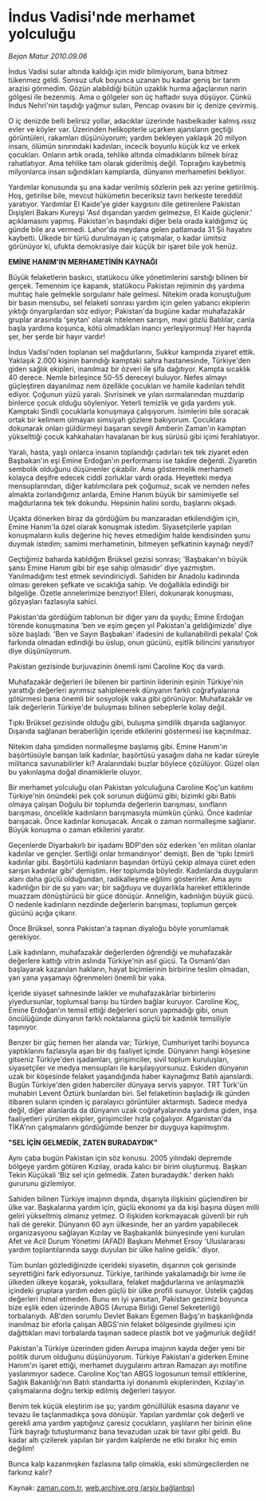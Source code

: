 # İndus Vadisi'nde merhamet yolculuğu

*Bejan Matur 2010.09.06*

<td class="columnist-detail">
<p>İndus Vadisi sular altında kaldığı için midir bilmiyorum, bana bitmez tükenmez geldi. Sonsuz ufuk boyunca uzanan bu kadar geniş bir tarım arazisi görmedim. Gözün alabildiği bütün uzaklık hurma ağaçlarının narin gölgesi ile bezenmiş. Ama o gölgeler son üç haftadır suya düşüyor. Çünkü İndus Nehri'nin taşıdığı yağmur suları, Pencap ovasını bir iç denize çevirmiş.</p>
<p>
<div id="haberMetinDiv">
<p>O iç denizde belli belirsiz yollar, adacıklar üzerinde hasbelkader kalmış ıssız evler ve köyler var. Üzerinden helikopterle uçarken ajansların geçtiği görüntüleri, rakamları düşünüyorum; yardım bekleyen yaklaşık 20 milyon insanı, ölümün sınırındaki kadınları, incecik boyunlu küçük kız ve erkek çocukları. Onların artık orada, tehlike altında olmadıklarını bilmek biraz rahatlatıyor. Ama tehlike tam olarak giderilmiş değil. Toprağını kaybetmiş milyonlarca insan sığındıkları kamplarda, dünyanın merhametini bekliyor.
<p>Yardımlar konusunda şu ana kadar verilmiş sözlerin pek azı yerine getirilmiş. Hoş, getirilse bile, mevcut hükümetin beceriksiz tavrı herkeste tereddüt yaratıyor. Yardımlar El Kaide'ye gider kaygısını dile getirenlere Pakistan Dışişleri Bakanı Kureyşi 'Asıl dışarıdan yardım gelmezse, El Kaide güçlenir.' açıklamasını yapmış. Pakistan'ın başındaki diğer bela orada kaldığımız üç günde bile ara vermedi. Lahor'da meydana gelen patlamada 31 Şii hayatını kaybetti. Ülkede bir türlü durulmayan iç çatışmalar, o kadar ümitsiz görünüyor ki, ufukta demokrasiye dair küçük bir işaret bile yok henüz.
<p><b>EMİNE HANIM'IN MERHAMETİNİN KAYNAĞI 
</b>
<p> Büyük felaketlerin baskıcı, statükocu ülke yönetimlerini sarstığı bilinen bir gerçek. Temennim içe kapanık, statükocu Pakistan rejiminin dış yardıma muhtaç hale gelmekle sorgulanır hale gelmesi. Nitekim orada konuştuğum bir basın mensubu, sel felaketi sonrası yardım için gelen yabancı ekiplerin yıktığı önyargılardan söz ediyor; Pakistan'da bugüne kadar muhafazakâr gruplar arasında 'şeytan' olarak nitelenen sarışın, mavi gözlü Batılılar, canla başla yardıma koşunca, kötü olmadıkları inancı yerleşiyormuş! Her hayırda şer, her şerde bir hayır vardır!
<p>İndus Vadisi'nden toplanan sel mağdurlarını, Sukkur kampında ziyaret ettik. Yaklaşık 2.000 kişinin barındığı kamptaki sahra hastanesinde, Türkiye'den giden sağlık ekipleri, inanılmaz bir özveri ile şifa dağıtıyor. Kampta sıcaklık 40 derece. Nemle birleşince 50-55 dereceyi buluyor. Nefes almayı güçleştiren dayanılmaz nem özellikle çocukları ve hamile kadınları tehdit ediyor. Çoğunun yüzü yaralı. Sivrisinek ve yılan ısırmalarından muzdarip binlerce çocuk olduğu söyleniyor. Yeterli temizlik ve gıda yardımı yok. Kamptaki Sindli çocuklarla konuşmaya çalışıyorum. İsimlerini bile soracak ortak bir kelimem olmayan simsiyah gözlere bakıyorum. Çocuklara dokunarak onları güldürmeyi başaran sevgili Amberin Zaman'ın kamptan yükselttiği çocuk kahkahaları havalanan bir kuş sürüsü gibi içimi ferahlatıyor.
<p>Yaralı, hasta, yaşlı onlarca insanın toplandığı çadırları tek tek ziyaret eden Başbakan'ın eşi Emine Erdoğan'ın performansı ise takdire değerdi. Ziyaretin sembolik olduğunu düşünenler çıkabilir. Ama göstermelik merhameti kolayca deşifre edecek ciddi zorluklar vardı orada. Heyetteki medya mensuplarından, diğer katılımcılara pek çoğumuz, sıcak ve nemden nefes almakta zorlandığımız anlarda, Emine Hanım büyük bir samimiyetle sel mağdurlarına tek tek dokundu. Hepsinin halini sordu, başlarını okşadı.
<p>Uçakta dönerken biraz da gördüğüm bu manzaradan etkilendiğim için, Emine Hanım'la özel olarak konuşmak istedim. Siyasetçilerle yapılan konuşmaların kulis değerine hiç heves etmediğim halde kendisinden şunu duymak istedim; samimi merhametinin, bitmeyen şefkatinin kaynağı neydi?
<p>Geçtiğimiz baharda katıldığım Brüksel gezisi sonrası; 'Başbakan'ın büyük şansı Emine Hanım gibi bir eşe sahip olmasıdır' diye yazmıştım. Yanılmadığımı test etmek sevindiriciydi. Sahiden bir Anadolu kadınında olması gereken şefkate ve sıcaklığa sahip. Ve doğallıkla edindiği bir bilgeliğe. Özetle annelerimize benziyor! Elleri, dokunarak konuşması, gözyaşları fazlasıyla sahici.
<p>Pakistan'da gördüğüm tablonun bir diğer yanı da şuydu; Emine Erdoğan törende konuşmasına 'ben ve eşim geçen yıl Pakistan'a geldiğimizde' diye söze başladı. 'Ben ve Sayın Başbakan' ifadesini de kullanabilirdi pekala! Çok farkında olmadan edindiği bu üslup, onun gücünü, eşitlik bilincini yansıtıyor diye düşünüyorum.
<p>Pakistan gezisinde burjuvazinin önemli ismi Caroline Koç da vardı.
<p>Muhafazakâr değerleri ile bilenen bir partinin liderinin eşinin Türkiye'nin yarattığı değerleri ayrımsız sahiplenerek dünyanın farklı coğrafyalarına götürmesi bana önemli bir sosyolojik vaka gibi görünüyor. Muhafazakâr ve laik değerlerin Türkiye'de buluşması bilinen sebeplerle kolay değil.
<p>Tıpkı Brüksel gezisinde olduğu gibi, buluşma şimdilik dışarıda sağlanıyor. Dışarıda sağlanan beraberliğin içeride etkilerini göstermesi ise kaçınılmaz.
<p>Nitekim daha şimdiden normalleşme başlamış gibi. Emine Hanım'ın başörtüsüyle barışan laik kadınlar, başörtüsü yasağını daha ne kadar süreyle militanca savunabilirler ki? Aralarındaki buzlar böylece çözülüyor. Güzel olan bu yakınlaşma doğal dinamiklerle oluyor.
<p>Bir merhamet yolculuğu olan Pakistan yolculuğuna Caroline Koç'un katılımı Türkiye'nin önündeki pek çok sorunun düğümü gibi; bizimki gibi Batılı olmaya çalışan Doğulu bir toplumda değerlerin barışması, sınıfların barışması, öncelikle kadınların barışmasıyla mümkün çünkü. Önce kadınlar barışacak. Önce kadınlar konuşacak. Ancak o zaman normalleşme sağlanır. Büyük konuşma o zaman etkilerini yaratır.
<p>Geçenlerde Diyarbakırlı bir işadamı BDP'den söz ederken 'en militan olanlar kadınlar ve gençler. Sertliği onlar tırmandırıyor' demişti. Ben de 'tıpkı İzmirli kadınlar gibi. Başörtülü kadınların başından örtüyü çekip almaya cüret eden sarışın kadınlar gibi' demiştim. Her toplumda böyledir. Kadınlarda duyguların alanı daha güçlü olduğundan, radikalleşme eğilimi gösterirler. Ama aynı kadınlığın bir de şu yanı var; bir sağduyu ve duyarlıkla hareket ettiklerinde muazzam dönüştürücü bir güce dönüşür. Anneliğin, kadınlığın büyük gücü. O nedenle kadınların nezdinde değerlerin barışması, toplumun gerçek gücünü açığa çıkarır.
<p>Önce Brüksel, sonra Pakistan'a taşınan diyaloğu böyle yorumlamak gerekiyor.
<p>Laik kadınların, muhafazakâr değerlerden öğrendiği ve muhafazakâr değerlere kattığı vitrin aslında Türkiye'nin asıl gücü. Ta Osmanlı'dan başlayarak kazanılan hakların, hayat biçimlerinin birbirine teslim olmadan, yan yana yaşamayı öğrenmeleri önemli bir vaka.
<p>İçeride siyaset sahnesinde laikler ve muhafazakârlar birbirlerini yiyedursunlar, toplumsal barışı bu türden bağlar kuruyor. Caroline Koç, Emine Erdoğan'ın temsil ettiği değerleri sorun yapmadığı gibi, onun öncülüğünde dünyanın farklı noktalarına güçlü bir kadınlık temsiliyle taşınıyor.
<p>Benzer bir güç hemen her alanda var; Türkiye, Cumhuriyet tarihi boyunca yaptıklarını fazlasıyla aşan bir dış faaliyet içinde. Dünyanın hangi köşesine gitseniz Türkiye'den işadamları, girişimciler, sivil toplum kuruluşları, siyasetçiler ve medya mensupları ile karşılaşıyorsunuz. Eskiden dünyanın uzak bir köşesinde felaket yaşandığında haber kaynağımız Batılı ajanslardı. Bugün Türkiye'den giden haberciler dünyaya servis yapıyor. TRT Türk'ün muhabiri Levent Öztürk bunlardan biri. Sel felaketinin başladığı ilk günden itibaren suların içinden iç paralayıcı görüntüler aktarmıştı. Sadece medya değil, diğer alanlarda da dünyanın uzak coğrafyalarında yardıma giden, inşa faaliyetleri yürüten ekipler, girişimciler hızla çoğalıyor. Afganistan'da TİKA'nın çalışmalarını gördüğümde benzer bir duyguya kapılmıştım.
<p><b>"SEL İÇİN GELMEDİK, ZATEN BURADAYDIK"
</b>
<p>Aynı çaba bugün Pakistan için söz konusu. 2005 yılındaki depremde bölgeye yardım götüren Kızılay, orada kalıcı bir birim oluşturmuş. Başkan Tekin Küçükali 'Biz sel için gelmedik. Zaten buradaydık.' derken haklı gururunu gizlemiyor.
<p>Sahiden bilinen Türkiye imajının dışında, dışarıyla ilişkisini güçlendiren bir ülke var. Başkalarına yardım için, güçlü ekonomi ya da kişi başına düşen milli geliri yükseltmiş olmanız yetmez. O ilişkiden korkmayacak güvenli bir ruh hali de gerekir. Dünyanın 60 ayrı ülkesinde, her an yardım yapabilecek organizasyonu sağlayan Kızılay ve Başbakanlık bünyesinde yeni kurulan Afet ve Acil Durum Yönetimi (AFAD) Başkanı Mehmet Ersoy 'Uluslararası yardım toplantılarında saygı duyulan bir ülke haline geldik.' diyor.
<p>Tüm bunları gözlediğinizde içerideki siyasetin, dışarının çok gerisinde seyrettiğini fark ediyorsunuz. Türkiye, tarihinde yakalamadığı bir ivme ile ülkeden ülkeye koşarak, yoksullara, felaket mağdurlarına ve anlaşmazlık içindeki gruplara yardım eden güçlü bir ülke profili sunuyor. Üstelik çağdaş değerleri ihmal etmeden. Bunu en iyi yansıtan, Pakistan gezimiz boyunca bize eşlik eden üzerinde ABGS (Avrupa Birliği Genel Sekreterliği) torbalarıydı. AB'den sorumlu Devlet Bakanı Egemen Bağış'ın başkanlığında inanılmaz bir eforla çalışan ABGS'nin felaket bölgesinde giyilmesi için dağıttıkları mavi torbalarda taşınan sadece plastik bot ve yağmurluk değildi!
<p>Pakistan'a Türkiye üzerinden giden Avrupa imajının kayda değer yeni bir politik durum olduğunu düşünüyorum. Türkiye Pakistan'a giderken Emine Hanım'ın işaret ettiği, merhamet duygularını artıran Ramazan ayı motifine yaslanmıyor sadece. Caroline Koç'tan ABGS logosunun temsil ettiklerine, Sağlık Bakanlığı'nın Batılı standartta iyi donanımlı ekiplerinden, Kızılay'ın çalışmalarına doğru terkip edilmiş değerleri taşıyor.
<p>Benim tek küçük eleştirim ise şu; yardım gönüllülük esasına dayanır ve tevazu ile taçlanmadıkça şova dönüşür. Yapılan yardımlar çok değerli ve gerekli ama yardım yaptığınız çaresiz çocukların, yaşlıların her birinin eline Türk bayrağı tutuşturmanız bana tevazudan uzak bir tavır gibi geldi. Bu kadar altı çizilerek yapılan bir yardım kalplerde ne etki bırakır hiç emin değilim!
<p>Bunca kalp kazanmışken fazlasına talip olmakla, eski sömürgecilerden ne farkınız kalır?</p></p></p></p></p></p></p></p></p></p></p></p></p></p></p></p></p></p></p></p></p></p></p></p></p></p></div>
</p>
<a href="http://web.archive.org/web/20110105025557/mailto:b.matur@zaman.com.tr">
</a></td>

Kaynak: [zaman.com.tr](http://zaman.com.tr/yazar.do?yazino=1024393), [web.archive.org (arşiv bağlantısı)](http://web.archive.org/web/20110105025557/http://www.zaman.com.tr/yazar.do?yazino=1024393)

